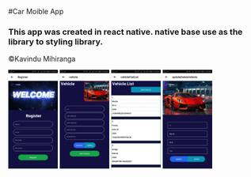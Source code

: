 #Car Moible App

### This app was created in react native. native base use as the library to styling library.



&copy;Kavindu Mihiranga

<p float="left>

<img src= "assets/login.jpg" width=100>
<img src= "assets/register.jpg" width=100>
<img src= "assets/vehicle.jpg" width=100>
<img src= "assets/vehicleList.jpg" width=100>
<img src= "assets/updateDeleteVehicle.jpg" width=100>
</p>

